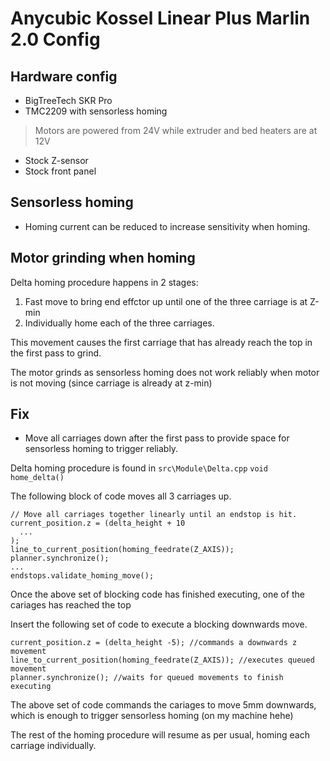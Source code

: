 # Anycubic Kossel Linear Plus Marlin 2.0 Config

## Hardware config
- BigTreeTech SKR Pro
- TMC2209 with sensorless homing
> Motors are powered from 24V while extruder and bed heaters are at 12V
- Stock Z-sensor
- Stock front panel

## Sensorless homing
- Homing current can be reduced to increase sensitivity when homing.

## Motor grinding when homing
Delta homing procedure happens in 2 stages:
  1. Fast move to bring end effctor up until one of the three carriage is at Z-min
  2. Individually home each of the three carriages.

This movement causes the first carriage that has already reach the top in the first pass to grind.

The motor grinds as sensorless homing does not work reliably when motor is not moving (since carriage is already at z-min)

## Fix
- Move all carriages down after the first pass to provide space for sensorless homing to trigger reliably.

Delta homing procedure is found in `src\Module\Delta.cpp` `void home_delta()`

The following block of code moves all 3 carriages up.
```
// Move all carriages together linearly until an endstop is hit.
current_position.z = (delta_height + 10
  ...
);
line_to_current_position(homing_feedrate(Z_AXIS));
planner.synchronize();
...
endstops.validate_homing_move();
```
Once the above set of blocking code has finished executing, one of the cariages has reached the top

Insert the following set of code to execute a blocking downwards move.
```
current_position.z = (delta_height -5); //commands a downwards z movement
line_to_current_position(homing_feedrate(Z_AXIS)); //executes queued movement
planner.synchronize(); //waits for queued movements to finish executing
```
The above set of code commands the cariages to move 5mm downwards, which is enough to trigger sensorless homing (on my machine hehe)

The rest of the homing procedure will resume as per usual, homing each carriage individually.
